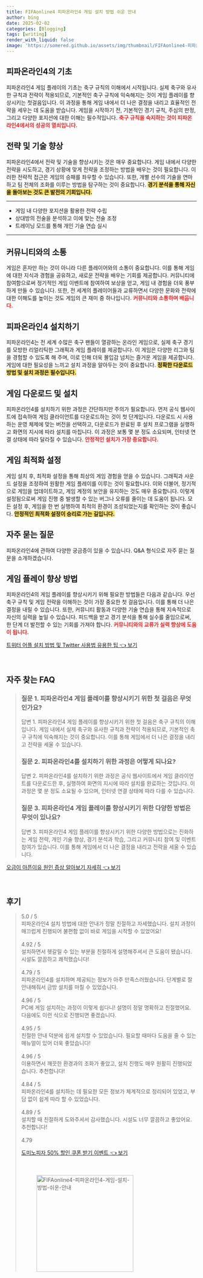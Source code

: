 ```yaml
---
title: FIFAonline4 피파온라인4 게임 설치 방법 쉬운 안내
author: bing
date: 2025-02-02
categories: [Blogging]
tags: [writing]
render_with_liquid: false
image: 'https://somered.github.io/assets/img/thumbnail/FIFAonline4-피파온라인4-게임-설치-방법-쉬운-안내.webp'
---
```



<h2 id='게임 플레이의 기초'>피파온라인4의 기초</h2>

<p>피파온라인4 게임 플레이의 기초는 축구 규칙의 이해에서 시작됩니다. 실제 축구와 유사한 규칙과 전략이 적용되므로, 기본적인 축구 규칙에 익숙해지는 것이 게임 플레이를 향상시키는 첫걸음입니다. 이 과정을 통해 게임 내에서 더 나은 결정을 내리고 효율적인 전략을 세우는 데 도움을 받습니다. 게임을 시작하기 전, 기본적인 경기 규칙, 주심의 판정, 그리고 다양한 포지션에 대한 이해는 필수적입니다. <b><span style="color: #ee2323;">축구 규칙을 숙지하는 것이 피파온라인4에서의 성공의 열쇠입니다.</span></b></p>

<h2 id='전략 및 기술 향상'>전략 및 기술 향상</h2>

<p>피파온라인4에서 전략 및 기술을 향상시키는 것은 매우 중요합니다. 게임 내에서 다양한 전략을 시도하고, 경기 상황에 맞게 전략을 조정하는 방법을 배우는 것이 필요합니다. 이러한 전략적 접근은 게임의 승패를 좌우할 수 있습니다. 또한, 개별 선수의 기술을 연마하고 팀 전체의 조화를 이루는 방법을 탐구하는 것이 중요합니다. <b><span style="background-color: #ffe066;">경기 분석을 통해 자신을 돌아보는 것도 큰 발전의 기회입니다.</span></b></p>

<hr />

<ul>
    <li>게임 내 다양한 포지션을 활용한 전략 수립</li>
    <li>상대방의 전술을 분석하고 이에 맞는 전술 조정</li>
    <li>트레이닝 모드를 통해 개인 기술 연습 실시</li>
</ul>

<hr />

<h2 id='커뮤니티 참여 및 이벤트'>커뮤니티와의 소통</h2>

<p>게임은 혼자만 하는 것이 아니라 다른 플레이어와의 소통이 중요합니다. 이를 통해 게임에 대한 지식과 경험을 공유하고, 새로운 전략을 배우는 기회를 제공합니다. 커뮤니티에 참여함으로써 정기적인 게임 이벤트에 참여하여 보상을 얻고, 게임 내 경험을 더욱 풍부하게 만들 수 있습니다. 또한, 전 세계의 플레이어들과 교류하면서 다양한 문화와 전략에 대한 이해도를 높이는 것도 게임의 큰 재미 중 하나입니다. <b><span style="color: #ee2323;">커뮤니티와 소통하며 배웁니다.</span></b></p>

<h2 id='피파온라인4 설치의 필요성'>피파온라인4 설치하기</h2>

<p>피파온라인4는 전 세계 수많은 축구 팬들이 열광하는 온라인 게임으로, 실제 축구 경기를 모방한 리얼리틱한 그래픽과 게임 플레이를 제공합니다. 이 게임은 다양한 리그와 팀을 경험할 수 있도록 해 주며, 이로 인해 더욱 몰입감 넘치는 즐거운 게임을 제공합니다. 게임에 대한 필요성을 느끼고 설치 과정을 알아두는 것이 중요합니다. <b><span style="background-color: #ffe066;">정확한 다운로드 방법 및 설치 과정은 필수입니다.</span></b></p>

<h2 id='다운로드 및 설치 과정'>게임 다운로드 및 설치</h2>

<p>피파온라인4를 설치하기 위한 과정은 간단하지만 주의가 필요합니다. 먼저 공식 웹사이트에 접속하여 게임 클라이언트를 다운로드하는 것이 첫 단계입니다. 다운로드 시 사용하는 운영 체제에 맞는 버전을 선택하고, 다운로드가 완료된 후 설치 프로그램을 실행하고 화면의 지시에 따라 설치를 마칩니다. 이 과정은 보통 몇 분 정도 소요되며, 인터넷 연결 상태에 따라 달라질 수 있습니다. <b><span style="color: #ee2323;">안정적인 설치가 가장 중요합니다.</span></b></p>

<h2 id='게임 설정 및 최적화'>게임 최적화 설정</h2>

<p>게임 설치 후, 최적화 설정을 통해 최상의 게임 경험을 얻을 수 있습니다. 그래픽과 사운드 설정을 조정하여 원활한 게임 플레이를 이루는 것이 필요합니다. 이와 더불어, 정기적으로 게임을 업데이트하고, 게임 계정의 보안을 유지하는 것도 매우 중요합니다. 이렇게 설정됨으로써 게임 진행 중 발생할 수 있는 버그나 오류를 줄이는 데 도움이 됩니다. 모든 설정 후, 게임을 한 번 실행하여 최적의 환경이 조성되었는지를 확인하는 것이 좋습니다. <b><span style="background-color: #ffe066;">안정적인 최적화 설정이 승리로 가는 길입니다.</span></b></p>

<h2 id='자주 묻는 질문'>자주 묻는 질문</h2>

<p>피파온라인4에 관하여 다양한 궁금증이 있을 수 있습니다. Q&A 형식으로 자주 묻는 질문을 소개하겠습니다.</p>

<h2 id='피파온라인4 플레이 향상 방법'>게임 플레이 향상 방법</h2>

<p>피파온라인4의 게임 플레이를 향상시키기 위해 필요한 방법들은 다음과 같습니다. 우선 축구 규칙 및 게임 전략을 이해하는 것이 가장 중요한 첫 걸음입니다. 이를 통해 더 나은 결정을 내릴 수 있습니다. 또한, 커뮤니티 활동과 다양한 기술 연습을 통해 지속적으로 자신의 실력을 높일 수 있습니다. 피드백을 받고 경기 분석을 통해 실수를 줄임으로써, 한 단계 더 발전할 수 있는 기회를 가져야 합니다. <b><span style="color: #ee2323;">커뮤니티와의 교류가 실력 향상에 도움이 됩니다.</span></b></p>


<p><a class="click-button" title="트위터 어플 설치 방법 및 Twitter 사용법 유용한 팁" href="https://somered.github.io/posts/%ED%8A%B8%EC%9C%84%ED%84%B0-%EC%96%B4%ED%94%8C-%EC%84%A4%EC%B9%98-%EB%B0%A9%EB%B2%95-%EB%B0%8F-Twitter-%EC%82%AC%EC%9A%A9%EB%B2%95-%EC%9C%A0%EC%9A%A9%ED%95%9C-%ED%8C%81/" rel="dofollow">트위터 어플 설치 방법 및 Twitter 사용법 유용한 팁 👈 보기</a></p><br>
<h2 id='자주_찾는_FAQ'>자주 찾는 FAQ</h2>
<div itemscope="" itemtype="https://schema.org/FAQPage"> 
<blockquote> 
<div itemscope="" itemprop="mainEntity" itemtype="https://schema.org/Question"> 
<h3 itemprop="name">질문 1. 피파온라인4 게임 플레이를 향상시키기 위한 첫 걸음은 무엇인가요?</h3> 
<div itemscope="" itemprop="acceptedAnswer" itemtype="https://schema.org/Answer"> 
<span itemprop="text"> 
<p>답변 1. 피파온라인4 게임 플레이를 향상시키기 위한 첫 걸음은 축구 규칙의 이해입니다. 게임 내에서 실제 축구와 유사한 규칙과 전략이 적용되므로, 기본적인 축구 규칙에 익숙해지는 것이 중요합니다. 이를 통해 게임에서 더 나은 결정을 내리고 전략을 세울 수 있습니다.</p> 
</span> 
</div> 
</div> 
<div itemscope="" itemprop="mainEntity" itemtype="https://schema.org/Question"> 
<h3 itemprop="name">질문 2. 피파온라인4를 설치하기 위한 과정은 어떻게 되나요?</h3> 
<div itemscope="" itemprop="acceptedAnswer" itemtype="https://schema.org/Answer"> 
<span itemprop="text"> 
<p>답변 2. 피파온라인4를 설치하기 위한 과정은 공식 웹사이트에서 게임 클라이언트를 다운로드한 후, 실행하여 화면의 지시에 따라 설치를 완료하는 것입니다. 이 과정은 몇 분 정도 소요될 수 있으며, 인터넷 연결 상태에 따라 다를 수 있습니다.</p> 
</span> 
</div> 
</div> 
<div itemscope="" itemprop="mainEntity" itemtype="https://schema.org/Question"> 
<h3 itemprop="name">질문 3. 피파온라인4 게임 플레이를 향상시키기 위한 다양한 방법은 무엇이 있나요?</h3> 
<div itemscope="" itemprop="acceptedAnswer" itemtype="https://schema.org/Answer"> 
<span itemprop="text"> 
<p>답변 3. 피파온라인4 게임 플레이를 향상시키기 위한 다양한 방법으로는 진화하는 게임 전략, 개인 기술 향상, 경기 분석과 학습, 그리고 커뮤니티 참여 및 이벤트 참여가 있습니다. 이를 통해 게임에서 더 나은 결정을 내리고 전략을 세울 수 있습니다.</p> 
</span> 
</div> 
</div> 
</blockquote> 
</div>
<p><a class="click-button" title="오금이 아픈이유 원인 증상 알아보기 자세히" href="https://somered.github.io/posts/%EC%98%A4%EA%B8%88%EC%9D%B4-%EC%95%84%ED%94%88%EC%9D%B4%EC%9C%A0-%EC%9B%90%EC%9D%B8-%EC%A6%9D%EC%83%81-%EC%95%8C%EC%95%84%EB%B3%B4%EA%B8%B0-%EC%9E%90%EC%84%B8%ED%9E%88/" rel="dofollow">오금이 아픈이유 원인 증상 알아보기 자세히 👈 보기</a></p><br>
<h2 id='후기'>후기</h2>
<div itemscope itemtype="https://schema.org/Product">
  <blockquote>
  <div itemprop="review" itemscope itemtype="https://schema.org/Review">
      <div itemprop="reviewRating" itemscope itemtype="https://schema.org/Rating"> <span itemprop="ratingValue">5.0</span> / <span itemprop="bestRating">5</span> </div>
      <span itemprop="reviewBody">피파온라인4 설치 방법에 대한 안내가 정말 친절하고 자세했습니다. 설치 과정이 매끄럽게 진행되어 불편함 없이 바로 게임을 시작할 수 있었어요!</span>
  </div>
  <br>
  <div itemprop="review" itemscope itemtype="https://schema.org/Review">
      <div itemprop="reviewRating" itemscope itemtype="https://schema.org/Rating"> <span itemprop="ratingValue">4.92</span> / <span itemprop="bestRating">5</span> </div>
      <span itemprop="reviewBody">설치하면서 헷갈릴 수 있는 부분을 친절하게 설명해주셔서 큰 도움이 됐습니다. 시설도 깔끔하고 쾌적했습니다!</span>
  </div>
  <br>
  <div itemprop="review" itemscope itemtype="https://schema.org/Review">
      <div itemprop="reviewRating" itemscope itemtype="https://schema.org/Rating"> <span itemprop="ratingValue">4.79</span> / <span itemprop="bestRating">5</span> </div>
      <span itemprop="reviewBody">피파온라인4를 설치하며 제공되는 정보가 아주 만족스러웠습니다. 단계별로 잘 안내해줘서 금방 설치를 마칠 수 있었습니다.</span>
  </div>
  <br>
  <div itemprop="review" itemscope itemtype="https://schema.org/Review">
      <div itemprop="reviewRating" itemscope itemtype="https://schema.org/Rating"> <span itemprop="ratingValue">4.96</span> / <span itemprop="bestRating">5</span> </div>
      <span itemprop="reviewBody">PC에 게임 설치하는 과정이 이렇게 쉽다니! 설명이 정말 명확하고 친절했어요. 다음에도 이런 식으로 진행되면 좋겠습니다.</span>
  </div>
  <br>
  <div itemprop="review" itemscope itemtype="https://schema.org/Review">
      <div itemprop="reviewRating" itemscope itemtype="https://schema.org/Rating"> <span itemprop="ratingValue">4.95</span> / <span itemprop="bestRating">5</span> </div>
      <span itemprop="reviewBody">친절한 안내 덕분에 쉽게 설치할 수 있었습니다. 필요할 때마다 도움을 줄 수 있는 매뉴얼이 있어 더욱 좋았습니다!</span>
  </div>
  <br>
  <div itemprop="review" itemscope itemtype="https://schema.org/Review">
      <div itemprop="reviewRating" itemscope itemtype="https://schema.org/Rating"> <span itemprop="ratingValue">4.96</span> / <span itemprop="bestRating">5</span> </div>
      <span itemprop="reviewBody">이용하면서 깨끗한 환경과의 조화가 좋았고, 설치 진행도 매우 원활히 진행되었습니다. 추천합니다!</span>
  </div>
  <br>
  <div itemprop="review" itemscope itemtype="https://schema.org/Review">
      <div itemprop="reviewRating" itemscope itemtype="https://schema.org/Rating"> <span itemprop="ratingValue">4.84</span> / <span itemprop="bestRating">5</span> </div>
      <span itemprop="reviewBody">피파온라인4를 설치하는 데 필요한 모든 정보가 체계적으로 정리되어 있었고, 부담 없이 쉽게 따라 할 수 있었습니다.</span>
  </div>
  <br>
  <div itemprop="review" itemscope itemtype="https://schema.org/Review">
      <div itemprop="reviewRating" itemscope itemtype="https://schema.org/Rating"> <span itemprop="ratingValue">4.89</span> / <span itemprop="bestRating">5</span> </div>
      <span itemprop="reviewBody">설치할 때 친절하게 도와주셔서 감사했습니다. 시설도 너무 깔끔하고 좋았어요. 추천합니다!</span>
  </div>
  <br>
  <div itemprop="review" itemscope itemtype="https://schema.org/Review">
      <div itemprop="reviewRating" itemscope itemtype="https://schema.org/Rating"> <span itemprop="ratingValue">4.79
<p><a class="click-button" title="도미노피자 50% 할인 쿠폰 받기 이벤트" href="https://somered.github.io/posts/%EB%8F%84%EB%AF%B8%EB%85%B8%ED%94%BC%EC%9E%90-50-%ED%95%A0%EC%9D%B8-%EC%BF%A0%ED%8F%B0-%EB%B0%9B%EA%B8%B0-%EC%9D%B4%EB%B2%A4%ED%8A%B8/" rel="dofollow">도미노피자 50% 할인 쿠폰 받기 이벤트 👈 보기</a></p><br>
<figure class="image"><img src="https://somered.github.io/assets/img/thumbnail/FIFAonline4-피파온라인4-게임-설치-방법-쉬운-안내.webp" alt="FIFAonline4-피파온라인4-게임-설치-방법-쉬운-안내" width="256" height="256"></figure>